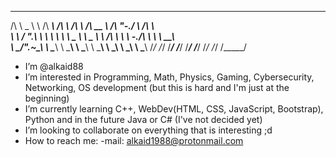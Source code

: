  __     __     ______     __         ______     ______     __    __     ______    
/\ \  _ \ \   /\  ___\   /\ \       /\  ___\   /\  __ \   /\ "-./  \   /\  ___\   
\ \ \/ ".\ \  \ \  __\   \ \ \____  \ \ \____  \ \ \/\ \  \ \ \-./\ \  \ \  __\   
 \ \__/".~\_\  \ \_____\  \ \_____\  \ \_____\  \ \_____\  \ \_\ \ \_\  \ \_____\ 
  \/_/   \/_/   \/_____/   \/_____/   \/_____/   \/_____/   \/_/  \/_/   \/_____/
 
- I’m @alkaid88
- I’m interested in Programming, Math, Physics, Gaming, Cybersecurity, Networking, OS development (but this is hard and I'm just at the beginning)
- I’m currently learning C++, WebDev(HTML, CSS, JavaScript, Bootstrap), Python and in the future Java or C# (I've not decided yet)
- I’m looking to collaborate on everything that is interesting ;d
- How to reach me: -mail: alkaid1988@protonmail.com

<!---
alkaid88/alkaid88 is a ✨ special ✨ repository because its `README.md` (this file) appears on your GitHub profile.
You can click the Preview link to take a look at your changes.
--->
